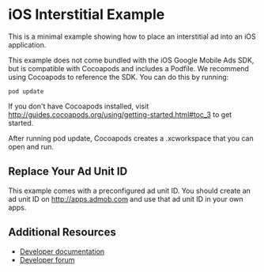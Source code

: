 iOS Interstitial Example
========================
This is a minimal example showing how to place an interstitial ad into an iOS
application.

This example does not come bundled with the iOS Google Mobile Ads SDK, but is
compatible with Cocoapods and includes a Podfile. We recommend using Cocoapods
to reference the SDK. You can do this by running:

`pod update`

If you don't have Cocoapods installed, visit
http://guides.cocoapods.org/using/getting-started.html#toc_3 to get started.

After running pod update, Cocoapods creates a .xcworkspace that you can open
and run.

Replace Your Ad Unit ID
-----------------------
This example comes with a preconfigured ad unit ID. You should create an ad
unit ID on http://apps.admob.com and use that ad unit ID in your own apps.

Additional Resources
--------------------
* [Developer documentation](https://developers.google.com/mobile-ads-sdk)
* [Developer forum](groups.google.com/group/google-admob-ads-sdk)

